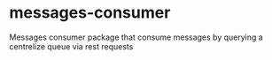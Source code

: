 # messages-consumer
Messages consumer package that consume messages by querying a centrelize queue via rest requests
